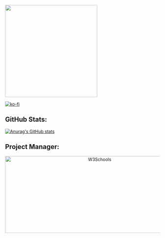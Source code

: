 <p>
  <img width="300" height="300" src="https://i.imgur.com/bzBtVLd.png">
</p>


[![ko-fi](https://ko-fi.com/img/githubbutton_sm.svg)](https://ko-fi.com/J3J47M32E)

## GitHub Stats:
[![Anurag's GitHub stats](https://github-readme-stats.vercel.app/api?username=GhzGarage)](https://ko-fi.com/kakarot)

## Project Manager:
<a href="https://github.com/qbcore-framework" align="center">
  <img border="0" alt="W3Schools" src="https://i.imgur.com/GHFShCv.png" width="600" height="250">
</a>
